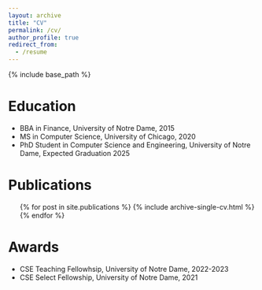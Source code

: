 ```yaml
---
layout: archive
title: "CV"
permalink: /cv/
author_profile: true
redirect_from:
  - /resume
---
```


{% include base_path %}

Education
======
* BBA in Finance, University of Notre Dame, 2015
* MS in Computer Science, University of Chicago, 2020
* PhD Student in Computer Science and Engineering, University of Notre Dame, Expected Graduation 2025

<!-- Work experience
======
* August 2017 - March 2020: Compliance Analyst - Trade Surveillance
  * Interactive Brokers
  * Duties included: Tagging issues
  * Supervisor: Professor Git -->

  
<!-- Skills
======
* Skill 1
* Skill 2
  * Sub-skill 2.1
  * Sub-skill 2.2
  * Sub-skill 2.3
* Skill 3 -->

Publications
======
  <ul>{% for post in site.publications %}
    {% include archive-single-cv.html %}
  {% endfor %}</ul>

Awards
======
* CSE Teaching Fellowhsip, University of Notre Dame, 2022-2023
* CSE Select Fellowship, University of Notre Dame, 2021
  
<!-- Talks
======
  <ul>{% for post in site.talks %}
    {% include archive-single-talk-cv.html %}
  {% endfor %}</ul>
  
Teaching
======
  <ul>{% for post in site.teaching %}
    {% include archive-single-cv.html %}
  {% endfor %}</ul> -->
  
<!-- Service and leadership
======
* Currently signed in to 43 different slack teams -->
